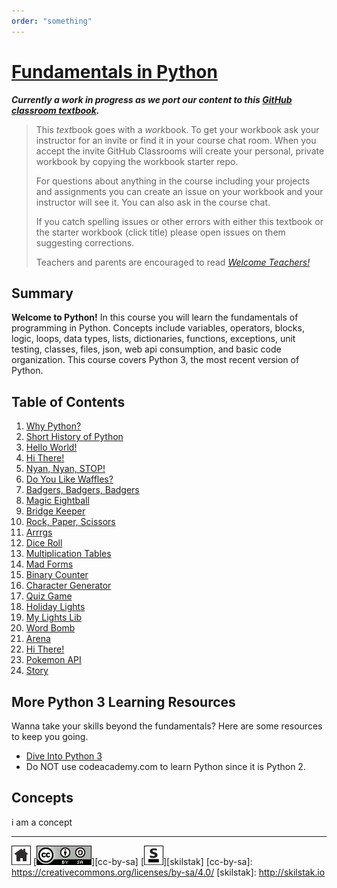 ```yaml
---
order: "something"
---
```


# [Fundamentals in Python][work]
[work]: https://github.com/skilstak/pyfun-work/blob/gh-pages/README.md

***Currently a work in progress as we port our content to this [GitHub
classroom textbook][text-work].***

[text-work]: https://blog.skilstak.io/github-as-text-book-and-work-book-828ffada9542#.etr9ts7me

>  This *text*book goes with a *work*book. To get your workbook ask your
>  instructor for an invite or find it in your course chat room.
>  When you accept the invite GitHub Classrooms will create your 
>  personal, private workbook by copying the workbook starter repo.
> 
>  For questions about anything in the course including your projects
>  and assignments you can create an issue on your workbook and your
>  instructor will see it. You can also ask in the course chat.
> 
>  If you catch spelling issues or other errors with either this textbook
>  or the starter workbook (click title) please open issues on them
>  suggesting corrections.
>  
>  Teachers and parents are encouraged to
>  read [*Welcome Teachers!*](teachers/README.md)

## Summary
**Welcome to Python!** In this course you will learn the fundamentals
of programming in Python. Concepts include variables, operators,
blocks, logic, loops, data types, lists, dictionaries, functions,
exceptions, unit testing, classes, files, json, web api consumption,
and basic code organization. This course covers Python 3, the most
recent version of Python.

## Table of Contents
1. [Why Python?](/why/README.md)
2. [Short History of Python](/history/README.md)
3. [Hello World!](/hello/README.md)
4. [Hi There!](/hi/README.md)
5. [Nyan, Nyan, STOP!](/nyan/README.md)
6. [Do You Like Waffles?](/waffles/README.md)
7. [Badgers, Badgers, Badgers](/badgers/README.md)
8. [Magic Eightball](/eightball/README.md)
9. [Bridge Keeper](/bridge/README.md)
10. [Rock, Paper, Scissors](/rps/README.md)
11. [Arrrgs](/arrrgs/README.md)
12. [Dice Roll](/roll/README.md)
13. [Multiplication Tables](/mtable/README.md)
14. [Mad Forms](/madforms/README.md)
15. [Binary Counter](/bincount/README.md)
16. [Character Generator](/gen/README.md)
17. [Quiz Game](/quiz/README.md)
18. [Holiday Lights](/lights/README.md)
19. [My Lights Lib](/mylights/README.md)
20. [Word Bomb](/wordbomb/README.md)
21. [Arena](/arena/README.md)
22. [Hi There!](/battleship/README.md)
23. [Pokemon API](/pokeapi/README.md)
24. [Story](/story/README.md)

## More Python 3 Learning Resources
Wanna take your skills beyond the fundamentals? Here are some
resources to keep you going.

* [Dive Into Python 3](http://www.diveintopython3.net)
* Do NOT use codeacademy.com to learn Python since it is Python 2.

## Concepts
i am a concept

---
[![home](/assets/home-bw.png)](/README.md)
[![cc-by-sa](/assets/cc-by-sa.png)][cc-by-sa]
[![skilstak](/assets/skilstak-logo-bw.png)][skilstak]
[cc-by-sa]: https://creativecommons.org/licenses/by-sa/4.0/
[skilstak]: http://skilstak.io


